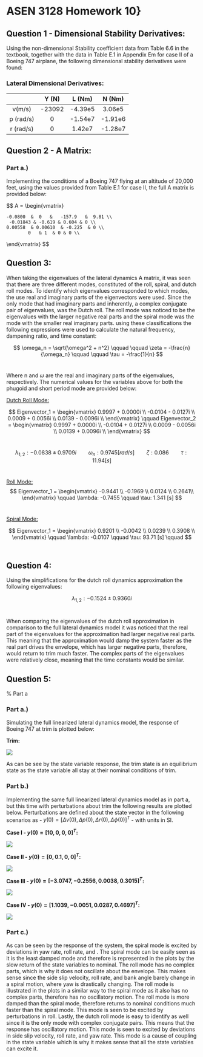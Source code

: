 # ASEN 3128 Homework 10}

## Question 1 - Dimensional Stability Derivatives:
Using the non-dimensional Stability coefficient data from Table 6.6 in the textbook, together with the data in Table E.1 in Appendix Em for case II of a Boeing 747 airplane, the following dimensional stability derivatives were found:


### **Lateral Dimensional Derivatives:**
|           |  Y (N) | L (Nm)  | N (Nm)  |
|:---------:|:------:|:-------:|:-------:|
| v(m/s)    | -23092 | -4.39e5 | 3.06e5  | 
| p (rad/s) | 0      | -1.54e7 | -1.91e6 |
| r (rad/s) | 0      | 1.42e7  | -1.28e7 |


## Question 2 - A Matrix:
### **Part a.)**
Implementing the conditions of a Boeing 747 flying at an altitude of 20,000 feet, using the values provided from Table E.1 for case II, the full A matrix is provided below:<br/>

$$
A =
\begin{vmatrix}

    -0.0800  &  0   &   -157.9   &  9.81 \\
     -0.01843 & -0.619 & 0.604 & 0 \\
    0.00558  & 0.00610  & -0.225  & 0 \\
            0   & 1  & 0 & 0 \\
\end{vmatrix}
$$
<br/>

## Question 3:
When taking the eigenvalues of the lateral dynamics A matrix, it was seen that there are three different modes, constituted of the roll, spiral, and dutch roll modes. To identify which eigenvalues corresponded to which modes, the use real and imaginary parts of the eigenvectors were used. Since the only mode that had imaginary parts and inherently, a complex conjugate pair of eigenvalues, was the Dutch roll. The roll mode was noticed to be the eigenvalues with the larger negative real parts and the spiral mode was the mode with the smaller real imaginary parts. using these classifications the following expressions were used to calculate the natural frequency, dampening ratio, and time constant: <br/>

$$
\omega_n = \sqrt{\omega^2 + n^2} \qquad \qquad \zeta = -\frac{n}{\omega_n} \qquad \qquad \tau = -\frac{1}{n}
$$
<br/>

Where n and $\omega$ are the real and imaginary parts of the eigenvalues, respectively. The numerical values for the variables above for both the phugoid and short period mode are provided below:<br/>

<ins>Dutch Roll Mode:</ins><br/>

$$
Eigenvector_1 =
\begin{vmatrix}
  0.9997 + 0.0000i \\
  -0.0104 - 0.0127i \\
  0.0009 + 0.0056i \\
   0.0139 - 0.0096i \\
\end{vmatrix}
\qquad
Eigenvector_2 =
\begin{vmatrix}
 0.9997 + 0.0000i \\
  -0.0104 + 0.0127i \\
   0.0009 - 0.0056i  \\
   0.0139 + 0.0096i  \\
\end{vmatrix}
$$
<br/>


$$
\lambda_{1,2}:-0.0838 \pm 0.9709i \qquad \omega_n: 0.9745 [rad/s] \qquad \zeta: 0.086 \qquad \tau: 11.94 [s]
$$ 
<br/>

<ins>Roll Mode:</ins>
$$
Eigenvector_1 =
\begin{vmatrix}
  -0.9441 \\
  -0.1969 \\
  0.0124 \\
  0.2641\\
\end{vmatrix}
\qquad \lambda: -0.7455 \qquad \tau: 1.341 [s]
$$
<br/>

<ins> Spiral Mode: </ins>

$$
Eigenvector_1 =
\begin{vmatrix}
  0.9201 \\
  -0.0042 \\
  0.0239 \\
   0.3908 \\
\end{vmatrix}
\qquad \lambda: -0.0107 \qquad \tau: 93.71 [s] \qquad 
$$
<br/>

## Question 4:
Using the simplifications for the dutch roll dynamics approximation the following eigenvalues: <br/>

$$
\lambda_{1,2}: -0.1524 \pm 0.9360i
$$
<br/>

When comparing the eigenvalues of the dutch roll approximation in comparison to the full lateral dynamics model it was noticed that the real part of the eigenvalues for the approximation had larger negative real parts. This meaning that the approximation would damp the system faster as the real part drives the envelope, which has larger negative parts, therefore, would return to trim much faster. The complex parts of the eigenvalues were relatively close, meaning that the time constants would be similar. <br/>

## Question 5:
% Part a
### **Part a.)**
Simulating the full linearized lateral dynamics model, the response of Boeing 747 at trim is plotted below: <br/>

**Trim:** <br/>

<img src="./Images/Trim.jpg" /><br/>


As can be see by the state variable response, the trim state is an equilibrium state as the state variable all stay at their nominal conditions of trim.<br/>

### **Part b.)**
Implementing the same full linearized lateral dynamics model as in part a, but this time with perturbations about trim the following results are plotted below. Perturbations are defined about the state vector in the following scenarios as - $y(0) = [\Delta v(0), \Delta p(0), \Delta r(0), \Delta \phi(0)]^T$ - with units in SI. <br/>

**Case I - $y(0) = [10, 0, 0, 0]^T$:**

<img src="./Images/CaseI.jpg" /><br/>

**Case II - $y(0) = [0, 0.1, 0, 0]^T$:** 

<img src="./Images/CaseII.jpg" /><br/>

**Case III - $y(0) = [-3.0747, -0.2556, 0.0038, 0.3015]^T$:**

<img src="./Images/CaseIII.jpg" /><br/>

**Case IV - $y(0) = [1.1039, -0.0051, 0.0287, 0.4697]^T$:**

<img src="./Images/CaseIV.jpg" /><br/>

### **Part c.)** 
As can be seen by the response of the system, the spiral mode is excited by deviations in yaw rate, roll rate, and . The spiral mode can be easily seen as it is the least damped mode and therefore is represented in the plots by the slow return of the state variables to nominal. The roll mode has no complex parts, which is why it does not oscillate about the envelope. This makes sense since the side slip velocity, roll rate, and bank angle barely change in a spiral motion, where yaw is drastically changing. The roll mode is illustrated in the plots in a similar way to the spiral mode as it also has no complex parts, therefore has no oscillatory motion. The roll mode is more damped than the spiral mode, therefore returns to nominal conditions much faster than the spiral mode. This mode is seen to be excited by perturbations in roll. Lastly, the dutch roll mode is easy to identify as well since it is the only mode with complex conjugate pairs. This means that the response has oscillatory motion. This mode is seen to excited by deviations in side slip velocity, roll rate, and yaw rate. This mode is a cause of coupling in the state variable which is why it makes sense that all the state variables can excite it.